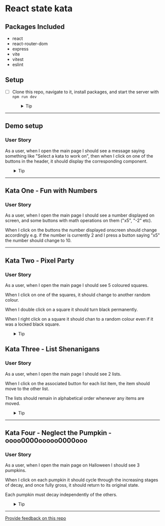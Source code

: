 # React state kata

## Packages Included

- react
- react-router-dom
- express
- vite
- vitest
- eslint

## Setup

- [ ] Clone this repo, navigate to it, install packages, and start the server with `npm run dev`
  <details style="padding-left: 2em">
    <summary>Tip</summary>

  ```sh
  npm install
  npm run dev
  ```

  </details>

---

## Demo setup

### User Story

As a user, when I open the main page I should see a message saying something like "Select a kata to work on", then when I click on one of the buttons in the header, it should display the corresponding component.

  <details style="padding-left: 2em">
    <summary>Tip</summary>
The state for which component is to be displayed will live in the App component, but the setting of that state will be done from the Header component. Consider how you can pass the setState function to the Header.
  </details>

---

## Kata One - Fun with Numbers

### User Story

As a user, when I open the main page I should see a number displayed on screen, and some buttons with math operations on them ("x5", "-2" etc).

When I click on the buttons the number displayed onscreen should change accordingly e.g. if the number is currently 2 and I press a button saying "x5" the number should change to 10.

---

## Kata Two - Pixel Party

### User Story

As a user, when I open the main page I should see 5 coloured squares.

When I click on one of the squares, it should change to another random colour.

When I double click on a square it should turn black permanently.

When I right click on a square it should chan to a random colour even if it was a locked black square.

  <details style="padding-left: 2em">
    <summary>Tip</summary>
Each square("pixel") will be its own component and the state for the `color` will live inside that component.

Consider keeping the status of the pixel in the component as well, so it can remember if it's been locked to black or not.

  </details>

## Kata Three - List Shenanigans

### User Story

As a user, when I open the main page I should see 2 lists.

When I click on the associated button for each list item, the item should move to the other list.

The lists should remain in alphabetical order whenever any items are moved.

  <details style="padding-left: 2em">
    <summary>Tip</summary>
Each list will be a separate array in state.
  </details>

---

## Kata Four - Neglect the Pumpkin - oooo0000ooooo0000ooo

### User Story

As a user, when I open the main page on Halloween I should see 3 pumpkins.

When I click on each pumpkin it should cycle through the increasing stages of
decay, and once fully gross, it should return to its original state.

Each pumpkin must decay independently of the others.

  <details style="padding-left: 2em">
    <summary>Tip</summary>
- Consider making your state for this component in the form of an object.
- When updating state, use the spread operator

  </details>

---

[Provide feedback on this repo](https://docs.google.com/forms/d/e/1FAIpQLSfw4FGdWkLwMLlUaNQ8FtP2CTJdGDUv6Xoxrh19zIrJSkvT4Q/viewform?usp=pp_url&entry.1958421517=react-kata)
